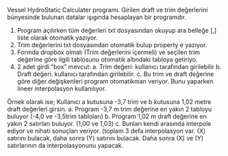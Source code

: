 Vessel HydroStatic Calculater programı.
Girilen draft ve trim değerlerini bünyesinde bulunan datalar ışıgında hesaplayan bir programdır.

1.	Program açılırken tüm değerleri txt dosyasından okuyup ara belleğe [,] liste olarak otomatik yazıyor.
2.	Trim değerlerini txt dosyasından otomatik bulup property e yazıyor.
3.	Formda dropbox olmalı (Trim değerlerini içermeli) ve seçilen trim değerine göre ilgili tablosunu otomatik altındaki tabloya getiriyo.
4.	2 adet girdi “box” mevcut:
a.	Trim değeri: kullanıcı tarafından girilebilir 
b.	Draft değeri: kullanıcı tarafından girilebilir.
c.	Bu trim ve draft değerine göre diğer değişkenleri program otomatikman veriyor. Bunu yaparken lineer interpolasyon kullanılıyor.

Örnek olarak ise;
Kullanıcı a kutusuna -3,7 trim ve b kutusuna 1,02 metre draft değerleri girsin.
a.	Program -3,7 m trim değerine en yakın 2 tabloyu buluyor (-4,0 ve -3,5trim tabloları)
b.	Program 1,02 m draft değerine en yakın 2 satırları buluyor. (1,00 ve 1,03)
c.	Bunları kendi arasında interpole ediyor ve nihati sonuçları veriyor. (toplam 3 defa interpolasyon var. (X) satırını bulacak, daha sonra (Y) satırını bulacak. Daha sonra (X) ve (Y) satırlarının da interpolasyonunu yapacak.
